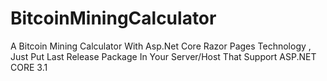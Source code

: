 # BitcoinMiningCalculator
A Bitcoin Mining Calculator With Asp.Net Core Razor Pages Technology ,
Just Put Last Release Package In Your Server/Host That Support ASP.NET CORE 3.1
